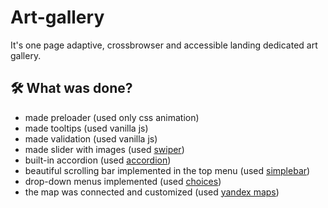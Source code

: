 # Art-gallery

It's one page adaptive, crossbrowser and accessible landing dedicated art gallery.

## :hammer_and_wrench:	What was done?
- made preloader (used only css animation)
- made tooltips (used vanilla js)
- made validation (used vanilla js)
- made slider with images (used <a href="https://github.com/nolimits4web/swiper">swiper</a>)
- built-in accordion (used <a href="https://github.com/michu2k/Accordion">accordion</a>)
- beautiful scrolling bar implemented in the top menu (used <a href="https://github.com/Grsmto/simplebar">simplebar</a>)
- drop-down menus implemented (used <a href="https://github.com/Choices-js/Choices">choices</a>)
- the map was connected and customized (used <a href="https://yandex.com/dev/maps/">yandex maps</a>)
